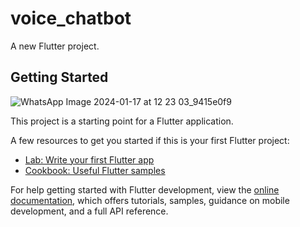 # voice_chatbot

A new Flutter project.

## Getting Started
![WhatsApp Image 2024-01-17 at 12 23 03_9415e0f9](https://github.com/appcreatorabhay/AIbot/assets/127887672/d52dfb4f-f732-43d1-b4b2-c1f3c4e1262b)

This project is a starting point for a Flutter application.

A few resources to get you started if this is your first Flutter project:

- [Lab: Write your first Flutter app](https://docs.flutter.dev/get-started/codelab)
- [Cookbook: Useful Flutter samples](https://docs.flutter.dev/cookbook)

For help getting started with Flutter development, view the
[online documentation](https://docs.flutter.dev/), which offers tutorials,
samples, guidance on mobile development, and a full API reference.
